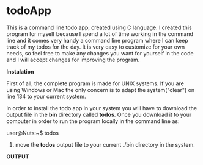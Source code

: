 # todoApp
This is a command line todo app, created using C language. I created this program for myself because I spend a lot of time working in the command line and it comes very handy a command line program where I can keep track of my todos for the day. It is very easy to customize for your own needs, so feel free to make any changes you want for yourself in the code and I will accept changes for improving the program.

**Instalation**

First of all, the complete program is made for UNIX systems. If you are using Windows or Mac the only concern is to adapt the system("clear") on line 134 to your current system. 

In order to install the todo app in your system you will have to download the output file in the **bin** directory called **todos**. Once you download it to your computer in order to run the program locally in the command line as:

user@Nuts:~$ todos

1. move the **todos** output file to your current ./bin directory in the system.

**OUTPUT**

